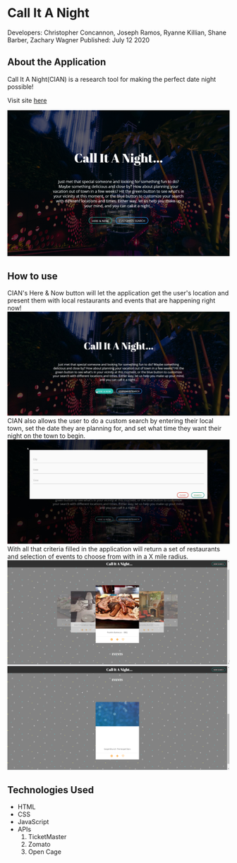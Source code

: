 # Call It A Night
Developers: Christopher Concannon, Joseph Ramos, Ryanne Killian, Shane Barber, Zachary Wagner
Published: July 12 2020

## About the Application
Call It A Night(CIAN) is a research tool for making the perfect date night possible!

Visit site [here](https://christopherconcannon.github.io/call-it-a-night)


![](./assets/images/screenshot.png)

## How to use
CIAN's Here & Now button will let the application get the user's location and present them with local restaurants and events that are happening right now!
![Here & Now Entry](./assets/images/HereNow.jpg)
CIAN also allows the user to do a custom search by entering their local town, set the date they are planning for, and set what time they want their night on the town to begin.
![User Entry Form](./assets/images/FormEntry.jpeg)
With all that criteria filled in the application will return a set of restaurants and selection of events to choose from with in a X mile radius.
![Restaurant Results](./assets/images/ResultRestaurant.png)
![Event Results](./assets/images/ResultEvent.png)

## Technologies Used
- HTML
- CSS
- JavaScript
- APIs
    1. TicketMaster
    2. Zomato
    3. Open Cage